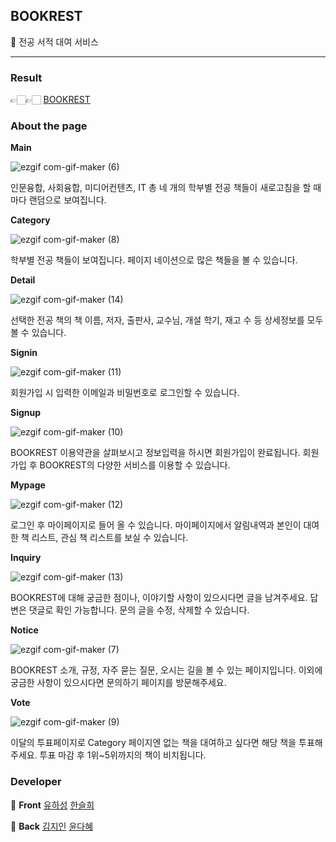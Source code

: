 ## BOOKREST

🌳 전공 서적 대여 서비스

---

### Result

👉🏻👉🏻 [BOOKREST](https://sharebookrest.herokuapp.com/)

### About the page

<b>Main</b>

![ezgif com-gif-maker (6)](https://user-images.githubusercontent.com/63100352/129211262-aebe1c62-c6b7-422d-9841-78a403b9a2be.gif)

인문융합, 사회융합, 미디어컨텐츠, IT 총 네 개의 학부별 전공 책들이 새로고침을 할 때마다 랜덤으로 보여집니다.

<b>Category</b>

![ezgif com-gif-maker (8)](https://user-images.githubusercontent.com/63100352/129211927-6c7e20cc-0f25-4cbc-8d47-5a82d6836fbc.gif)

학부별 전공 책들이 보여집니다. 페이지 네이션으로 많은 책들을 볼 수 있습니다.

<b>Detail</b>

![ezgif com-gif-maker (14)](https://user-images.githubusercontent.com/63100352/129214405-8b08d2a7-0a5a-4b7b-9ffd-aa4ab926b717.gif)


선택한 전공 책의 책 이름, 저자, 출판사, 교수님, 개설 학기, 재고 수 등 상세정보를 모두 볼 수 있습니다.

<b>Signin</b>

![ezgif com-gif-maker (11)](https://user-images.githubusercontent.com/63100352/129213756-f230a573-6949-4f9f-887d-d1b4680bf74d.gif)

회원가입 시 입력한 이메일과 비밀번호로 로그인할 수 있습니다.

<b>Signup</b>

![ezgif com-gif-maker (10)](https://user-images.githubusercontent.com/63100352/129213413-299997c4-f4f7-4353-8057-64c8bb60460d.gif)

BOOKREST 이용약관을 살펴보시고 정보입력을 하시면 회원가입이 완료됩니다. 회원가입 후 BOOKREST의 다양한 서비스를 이용할 수 있습니다.

<b>Mypage</b>

![ezgif com-gif-maker (12)](https://user-images.githubusercontent.com/63100352/129213806-641a49e8-050e-4766-bcbe-697234ff086b.gif)

로그인 후 마이페이지로 들어 올 수 있습니다. 마이페이지에서 알림내역과 본인이 대여한 책 리스트, 관심 책 리스트를 보실 수 있습니다.

<b>Inquiry</b>

![ezgif com-gif-maker (13)](https://user-images.githubusercontent.com/63100352/129214318-5d7ff94f-5aa6-49c7-a0da-de0efd8c3857.gif)

BOOKREST에 대해 궁금한 점이나, 이야기할 사항이 있으시다면 글을 남겨주세요. 답변은 댓글로 확인 가능합니다. 문의 글을 수정, 삭제할 수 있습니다.

<b>Notice</b>

![ezgif com-gif-maker (7)](https://user-images.githubusercontent.com/63100352/129211631-66334b72-76bd-4f64-adea-c134410efc9b.gif)

BOOKREST 소개, 규정, 자주 묻는 질문, 오시는 길을 볼 수 있는 페이지입니다.
이외에 궁금한 사항이 있으시다면 문의하기 페이지를 방문해주세요.

<b>Vote</b>

![ezgif com-gif-maker (9)](https://user-images.githubusercontent.com/63100352/129212055-02792a27-6b6d-47fa-be01-20119895b350.gif)

이달의 투표페이지로 Category 페이지엔 없는 책을 대여하고 싶다면 해당 책을 투표해주세요. 투표 마감 후 1위~5위까지의 책이 비치됩니다.


### Developer

🌳 <b>Front</b>
[유하성](https://github.com/hasungYu)
[한슬희](https://github.com/hanseulhee)

🌳 <b>Back</b>
[김지인](https://github.com/julia0926)
[윤다혜](https://github.com/Rahdduru)
